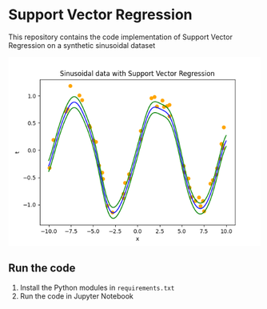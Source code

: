 # Support Vector Regression

This repository contains the code implementation of Support Vector Regression on a synthetic sinusoidal dataset

![Support Vector Machine for Regression](figures/support_vector_regression.png)

## Run the code
1) Install the Python modules in ```requirements.txt```
2) Run the code in Jupyter Notebook